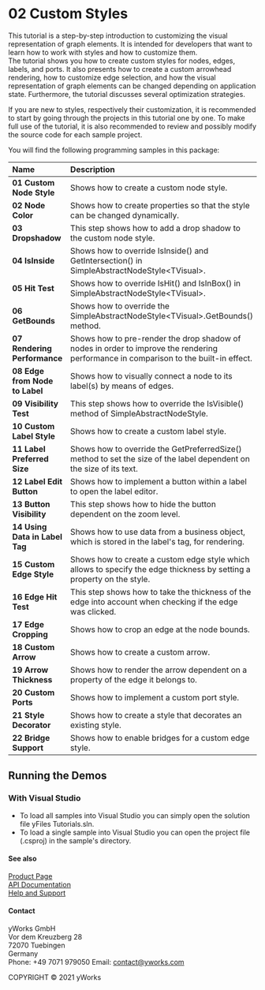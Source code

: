 
# 02 Custom Styles
This tutorial is a step-by-step introduction to customizing the visual representation of graph elements. It is intended for developers that want to learn how to work with styles and how to customize them. <br /> The tutorial shows you how to create custom styles for nodes, edges, labels, and ports. It also presents how to create a custom arrowhead rendering, how to customize edge selection, and how the visual representation of graph elements can be changed depending on application state. Furthermore, the tutorial discusses several optimization strategies. 

If you are new to styles, respectively their customization, it is recommended to start by going through the projects in this tutorial one by one. To make full use of the tutorial, it is also recommended to review and possibly modify the source code for each sample project. 



You will find the following programming samples in this package: 


| Name | Description 
|:---|:---
|**01 Custom Node Style** | Shows how to create a custom node style. 
|**02 Node Color** | Shows how to create properties so that the style can be changed dynamically. 
|**03 Dropshadow** | This step shows how to add a drop shadow to the custom node style. 
|**04 IsInside** | Shows how to override IsInside() and GetIntersection() in SimpleAbstractNodeStyle&lt;TVisual&gt;. 
|**05 Hit Test** | Shows how to override IsHit() and IsInBox() in SimpleAbstractNodeStyle&lt;TVisual&gt;. 
|**06 GetBounds** | Shows how to override the SimpleAbstractNodeStyle&lt;TVisual&gt;.GetBounds() method. 
|**07 Rendering Performance** | Shows how to pre-render the drop shadow of nodes in order to improve the rendering performance in comparison to the built-in effect. 
|**08 Edge from Node to Label** | Shows how to visually connect a node to its label(s) by means of edges. 
|**09 Visibility Test** | This step shows how to override the IsVisible() method of SimpleAbstractNodeStyle. 
|**10 Custom Label Style** | Shows how to create a custom label style. 
|**11 Label Preferred Size** | Shows how to override the GetPreferredSize() method to  set the size of the label dependent on the size of its text. 
|**12 Label Edit Button** | Shows how to implement a button within a label to open the label editor. 
|**13 Button Visibility** | This step shows how to hide the button dependent on the zoom level. 
|**14 Using Data in Label Tag** | Shows how to use data from a business object, which is stored in the label's tag, for rendering. 
|**15 Custom Edge Style** | Shows how to create a custom edge style which allows to specify the edge thickness by setting a property on the style. 
|**16 Edge Hit Test** | This step shows how to take the thickness of the edge into account when checking if the edge was clicked. 
|**17 Edge Cropping** | Shows how to crop an edge at the node bounds. 
|**18 Custom Arrow** | Shows how to create a custom arrow. 
|**19 Arrow Thickness** | Shows how to render the arrow dependent on a property of the edge it belongs to. 
|**20 Custom Ports** | Shows how to implement a custom port style. 
|**21 Style Decorator** | Shows how to create a style that decorates an existing style. 
|**22 Bridge Support** | Shows how to enable bridges for a custom edge style. 

## Running the Demos

### With Visual Studio

* To load all samples into Visual Studio you can simply open the solution file yFiles Tutorials.sln. 
* To load a single sample into Visual Studio you can open the project file (.csproj) in the sample's directory. 




#### See also
[Product Page](https://www.yworks.com/products/yfiles.net)  
[API Documentation](https://docs.yworks.com/yfiles.net/Index.html)    
[Help and Support](https://www.yworks.com/products/yfiles/support)


#### Contact
yWorks GmbH  
Vor dem Kreuzberg 28  
72070 Tuebingen  
Germany  
Phone: +49 7071 979050
Email: contact@yworks.com

COPYRIGHT &#x00A9; 2021 yWorks   


